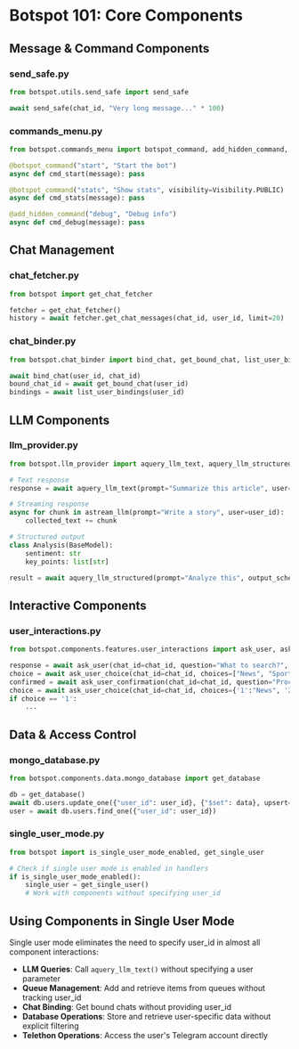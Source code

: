# Botspot 101: Core Components

## Message & Command Components

### send_safe.py
```python
from botspot.utils.send_safe import send_safe

await send_safe(chat_id, "Very long message..." * 100)
```

### commands_menu.py
```python
from botspot.commands_menu import botspot_command, add_hidden_command, Visibility

@botspot_command("start", "Start the bot")
async def cmd_start(message): pass

@botspot_command("stats", "Show stats", visibility=Visibility.PUBLIC)
async def cmd_stats(message): pass

@add_hidden_command("debug", "Debug info")
async def cmd_debug(message): pass
```

## Chat Management

### chat_fetcher.py
```python
from botspot import get_chat_fetcher

fetcher = get_chat_fetcher()
history = await fetcher.get_chat_messages(chat_id, user_id, limit=20)
```

### chat_binder.py
```python
from botspot.chat_binder import bind_chat, get_bound_chat, list_user_bindings

await bind_chat(user_id, chat_id)
bound_chat_id = await get_bound_chat(user_id)
bindings = await list_user_bindings(user_id)
```

## LLM Components

### llm_provider.py
```python
from botspot.llm_provider import aquery_llm_text, aquery_llm_structured, astream_llm

# Text response
response = await aquery_llm_text(prompt="Summarize this article", user=user_id)

# Streaming response
async for chunk in astream_llm(prompt="Write a story", user=user_id):
    collected_text += chunk

# Structured output
class Analysis(BaseModel):
    sentiment: str
    key_points: list[str]

result = await aquery_llm_structured(prompt="Analyze this", output_schema=Analysis, user=user_id)
```

## Interactive Components

### user_interactions.py
```python
from botspot.components.features.user_interactions import ask_user, ask_user_choice

response = await ask_user(chat_id=chat_id, question="What to search?", state=state)
choice = await ask_user_choice(chat_id=chat_id, choices=["News", "Sports"], state=state)
confirmed = await ask_user_confirmation(chat_id=chat_id, question="Proceed?", state=state)
choice = await ask_user_choice(chat_id=chat_id, choices={'1':"News", '2':"Sports"], state=state)
if choice == '1':
    ...
```

## Data & Access Control

### mongo_database.py
```python
from botspot.components.data.mongo_database import get_database

db = get_database()
await db.users.update_one({"user_id": user_id}, {"$set": data}, upsert=True)
user = await db.users.find_one({"user_id": user_id})
```

### single_user_mode.py
```python
from botspot import is_single_user_mode_enabled, get_single_user

# Check if single user mode is enabled in handlers
if is_single_user_mode_enabled():
    single_user = get_single_user()
    # Work with components without specifying user_id
```

## Using Components in Single User Mode

Single user mode eliminates the need to specify user_id in almost all component interactions:

- **LLM Queries**: Call `aquery_llm_text()` without specifying a user parameter
- **Queue Management**: Add and retrieve items from queues without tracking user_id
- **Chat Binding**: Get bound chats without providing user_id
- **Database Operations**: Store and retrieve user-specific data without explicit filtering
- **Telethon Operations**: Access the user's Telegram account directly
